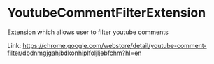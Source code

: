 # YoutubeCommentFilterExtension
Extension which allows user to filter youtube comments

Link:
https://chrome.google.com/webstore/detail/youtube-comment-filter/dbdnmgjgahjbdkonhiplfoljljebfchm?hl=en
